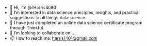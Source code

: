 - 👋 Hi, I’m @rHarris4080
- 👀 I’m interested in data science principles, insights, and practical suggestions to all things data science.
- 🌱 I have just completed an online data science certificate program through Thinkful.
- 💞️ I’m looking to collaborate on ...
- 📫 How to reach me: harris1401@gmail.com

<!---
rHarris4080/rHarris4080 is a ✨ special ✨ repository because its `README.md` (this file) appears on your GitHub profile.
You can click the Preview link to take a look at your changes.
--->
